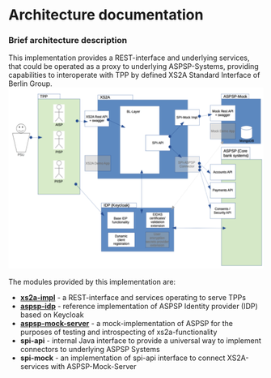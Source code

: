 # Architecture documentation

### Brief architecture description

This implementation provides a REST-interface and underlying services, that could be operated as a proxy to underlying ASPSP-Systems,
providing capabilities to interoperate with TPP by defined XS2A Standard Interface of Berlin Group.
![Component diagram](Whitebox.png)

[Whitebox.png]: doc/architecture/Whitebox.png "Component diagram"

The modules provided by this implementation are:
* [**xs2a-impl**](../xs2a-impl/README.md) - a REST-interface and services operating to serve TPPs
* [**aspsp-idp**](../aspsp-idp/README.md) - reference implementation of ASPSP Identity provider (IDP) based on Keycloak
* [**aspsp-mock-server**](../aspsp-mock-server/README.md) - a mock-implementation of ASPSP for the purposes of testing and introspecting of xs2a-functionality
* **spi-api** - internal Java interface to provide a universal way to implement connectors to underlying ASPSP Systems
* **spi-mock** - an implementation of spi-api interface to connect XS2A-services with ASPSP-Mock-Server

